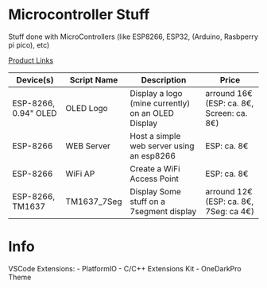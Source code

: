 # Microcontroller Stuff
Stuff done with MicroControllers (like ESP8266, ESP32, (Arduino, Rasbperry pi pico), etc)


[Product Links](https://github.com/TerrificTable/microcontroller_stuff/blob/main/Links.md)<br>



Device(s)                   | Script Name       | Description                                           | Price
----------------------------|-------------------|-------------------------------------------------------|-------
ESP-8266, 0.94" OLED        | OLED Logo         | Display a logo (mine currently) on an OLED Display    | arround 16€  (ESP: ca. 8€, Screen: ca. 8€)
ESP-8266                    | WEB Server        | Host a simple web server using an esp8266             | ESP: ca. 8€
ESP-8266                    | WiFi AP           | Create a WiFi Access Point                            | ESP: ca. 8€
ESP-8266, TM1637            | TM1637_7Seg       | Display Some stuff on a 7segment display              | arround 12€  (ESP: ca. 8€, 7Seg: ca 4€)



# Info
VSCode Extensions:
    - PlatformIO
    - C/C++ Extensions Kit
    - OneDarkPro Theme
    
